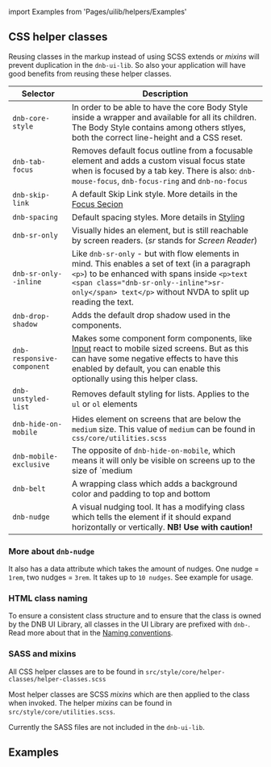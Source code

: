 import Examples from 'Pages/uilib/helpers/Examples'

## CSS helper classes

Reusing classes in the markup instead of using SCSS extends or _mixins_ will prevent duplication in the `dnb-ui-lib`. So also your application will have good benefits from reusing these helper classes.

| Selector                   | Description                                                                                                                                                                                                                                                     |
| -------------------------- | --------------------------------------------------------------------------------------------------------------------------------------------------------------------------------------------------------------------------------------------------------------- |
| `dnb-core-style`           | In order to be able to have the core Body Style inside a wrapper and available for all its children. The Body Style contains among others stlyes, both the correct line-height and a CSS reset.                                                                 |
| `dnb-tab-focus`            | Removes default focus outline from a focusable element and adds a custom visual focus state when is focused by a tab key. There is also: `dnb-mouse-focus`, `dnb-focus-ring` and `dnb-no-focus`                                                                 |
| `dnb-skip-link`            | A default Skip Link style. More details in the [Focus Secion](/uilib/usage/accessibility/focus#skip-link)                                                                                                                                                       |
| `dnb-spacing`              | Default spacing styles. More details in [Styling](/uilib/usage/customisation/styling#spacing)                                                                                                                                                                   |
| `dnb-sr-only`              | Visually hides an element, but is still reachable by screen readers. (_sr_ stands for _Screen Reader_)                                                                                                                                                          |
| `dnb-sr-only--inline`      | Like `dnb-sr-only` - but with flow elements in mind. This enables a set of text (in a paragraph `<p>`) to be enhanced with spans inside `<p>text <span class="dnb-sr-only--inline">sr-only</span> text</p>` without NVDA to split up reading the text.          |
| `dnb-drop-shadow`          | Adds the default drop shadow used in the components.                                                                                                                                                                                                            |
| `dnb-responsive-component` | Makes some component form components, like [Input](/uilib/components/input) react to mobile sized screens. But as this can have some negative effects to have this enabled by default, you can enable this optionally using this helper class.                  |
| `dnb-unstyled-list`        | Removes default styling for lists. Applies to the `ul` or `ol` elements                                                                                                                                                                                         |
| `dnb-hide-on-mobile`       | Hides element on screens that are below the `medium` size. This value of `medium` can be found in `css/core/utilities.scss`                                                                                                                                     |
| `dnb-mobile-exclusive`     | The opposite of `dnb-hide-on-mobile`, which means it will only be visible on screens up to the size of `medium | |`dnb-width-limit`| Our main wrapping class for containers. It has a max-width and a left and right padding which varies based on screen sizes |
| `dnb-belt`                 | A wrapping class which adds a background color and padding to top and bottom                                                                                                                                                                                    |
| `dnb-nudge`                | A visual nudging tool. It has a modifying class which tells the element if it should expand horizontally or vertically. **NB! Use with caution!**                                                                                                               |

### More about `dnb-nudge`

It also has a data attribute which takes the amount of nudges. One nudge = `1rem`, two nudges = `3rem`. It takes up to `10 nudges`. See example for usage.

### HTML class naming

To ensure a consistent class structure and to ensure that the class is owned by the DNB UI Library, all classes in the UI Library are prefixed with `dnb-`. Read more about that in the [Naming conventions](/uilib/development/naming).

### SASS and mixins

All CSS helper classes are to be found in `src/style/core/helper-classes/helper-classes.scss`

Most helper classes are SCSS _mixins_ which are then applied to the class when invoked. The helper _mixins_ can be found in `src/style/core/utilities.scss`.

Currently the SASS files are not included in the `dnb-ui-lib`.

## Examples

<Examples />
